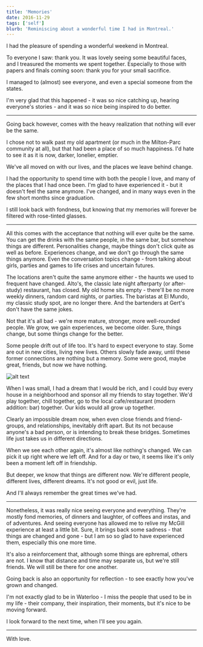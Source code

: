 ```yaml
---
title: 'Memories'
date: 2016-11-29
tags: ['self']
blurb: 'Reminiscing about a wonderful time I had in Montreal.'
---
```


I had the pleasure of spending a wonderful weekend in Montreal.

To everyone I saw: thank you. It was lovely seeing some beautiful faces, and I treasured the moments we spent together. Especially to those with papers and finals coming soon: thank you for your small sacrifice.

I managed to (almost) see everyone, and even a special someone from the states.

I'm very glad that this happened - it was so nice catching up, hearing everyone's stories - and it was so nice being inspired to do better.

---

Going back however, comes with the heavy realization that nothing will ever be the same.

I chose not to walk past my old apartment (or much in the Milton-Parc community at all), but that had been a place of so much happiness. I'd hate to see it as it is now, darker, lonelier, emptier.

We've all moved on with our lives, and the places we leave behind change.

I had the opportunity to spend time with both the people I love, and many of the places that I had once been. I'm glad to have experienced it - but it doesn't feel the same anymore. I've changed, and in many ways even in the few short months since graduation.

I still look back with fondness, but knowing that my memories will forever be filtered with rose-tinted glasses.

---

All this comes with the acceptance that nothing will ever quite be the same. You can get the drinks with the same people, in the same bar, but somehow things are different. Personalities change, maybe things don't click quite as well as before. Experiences change, and we don't go through the same things anymore. Even the conversation topics change - from talking about girls, parties and games to life crises and uncertain futures.

The locations aren't quite the same anymore either - the haunts we used to frequent have changed. Alto's, the classic late night afterparty (or after-study) restaurant, has closed. My old home sits empty - there'll be no more weekly dinners, random card nights, or parties. The baristas at El Mundo, my classic study spot, are no longer there. And the bartenders at Gert's don't have the same jokes.

Not that it's all bad - we're more mature, stronger, more well-rounded people. We grow, we gain experiences, we become older. Sure, things change, but some things change for the better.

Some people drift out of life too. It's hard to expect everyone to stay. Some are out in new cities, living new lives. Others slowly fade away, until these former connections are nothing but a memory. Some were good, maybe great, friends, but now we have nothing.

![alt text](https://imgur.com/0KHDfIz 'Sunset over a beautiful city')

When I was small, I had a dream that I would be rich, and I could buy every house in a neighborhood and sponsor all my friends to stay together. We'd play together, chill together, go to the local cafe/restaurant (modern addition: bar) together. Our kids would all grow up together.

Clearly an impossible dream now, when even close friends and friend-groups, and relationships, inevitably drift apart. But its not because anyone's a bad person, or is intending to break these bridges. Sometimes life just takes us in different directions.

When we see each other again, it's almost like nothing's changed. We can pick it up right where we left off. And for a day or two, it seems like it's only been a moment left off in friendship.

But deeper, we know that things are different now. We're different people, different lives, different dreams. It's not good or evil, just life.

And I'll always remember the great times we've had.

---

Nonetheless, it was really nice seeing everyone and everything. They're mostly fond memories, of dinners and laughter, of coffees and instas, and of adventures. And seeing everyone has allowed me to relive my McGill experience at least a little bit. Sure, it brings back some sadness - that things are changed and gone - but I am so so glad to have experienced them, especially this one more time.

It's also a reinforcement that, although some things are ephremal, others are not. I know that distance and time may separate us, but we're still friends. We will still be there for one another.

Going back is also an opportunity for reflection - to see exactly how you've grown and changed.

I'm not exactly glad to be in Waterloo - I miss the people that used to be in my life - their company, their inspiration, their moments, but it's nice to be moving forward.

I look forward to the next time, when I'll see you again.

---

With love.
